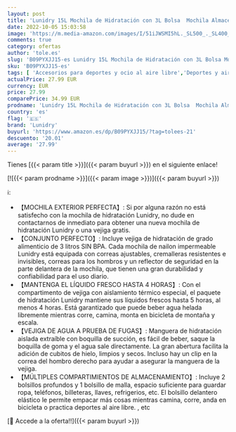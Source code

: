 ```yaml
---
layout: post
title: 'Lunidry 15L Mochila de Hidratación con 3L Bolsa  Mochila Almacenamiento Compartimiento para Running Trail Ciclismo Bicicleta Senderismo  Mochila Hidratación para hombresy Mujeres'
date: 2022-10-05 15:03:58
image: 'https://m.media-amazon.com/images/I/51iJWSMI5hL._SL500_._SL400_.jpg'
comments: true
category: ofertas
author: 'tole.es'
slug: 'B09PYXJJ15-es Lunidry 15L Mochila de Hidratación con 3L Bolsa Mochila...'
sku: 'B09PYXJJ15-es'
tags: [ 'Accesorios para deportes y ocio al aire libre','Deportes y aire libre','Packs y bolsas de hidratación para ciclismo','bicicleta','lunidry','🇪🇸', ]
actualPrice: 27.99 EUR
currency: EUR
price: 27.99
comparePrice: 34.99 EUR
prodname: 'Lunidry 15L Mochila de Hidratación con 3L Bolsa  Mochila Almacenamiento Compartimiento para Running Trail Ciclismo Bicicleta Senderismo  Mochila Hidratación para hombresy Mujeres'
country: 'es'
flag: '🇪🇸'
brand: 'Lunidry'
buyurl: 'https://www.amazon.es/dp/B09PYXJJ15/?tag=tolees-21'
descuento: '20.01'
average: '27.99'
---
```


Tienes [{{< param title >}}]({{< param buyurl >}}) en el siguiente enlace!

[![{{< param prodname >}}]({{< param image >}})]({{< param buyurl >}})

ℹ️:

- 【MOCHILA EXTERIOR PERFECTA】: Si por alguna razón no está satisfecho con la mochila de hidratación Lunidry, no dude en contactarnos de inmediato para obtener una nueva mochila de hidratación Lunidry o una vejiga gratis.
- 【CONJUNTO PERFECTO】: Incluye vejiga de hidratación de grado alimenticio de 3 litros SIN BPA. Cada mochila de nailon impermeable Lunidry está equipada con correas ajustables, cremalleras resistentes e invisibles, correas para los hombros y un reflector de seguridad en la parte delantera de la mochila, que tienen una gran durabilidad y confiabilidad para el uso diario.
- 【MANTENGA EL LÍQUIDO FRESCO HASTA 4 HORAS】: Con el compartimento de vejiga con aislamiento térmico especial, el paquete de hidratación Lunidry mantiene sus líquidos frescos hasta 5 horas, al menos 4 horas. Está garantizado que puede beber agua helada libremente mientras corre, camina, monta en bicicleta de montaña y escala.
- 【VEJIGA DE AGUA A PRUEBA DE FUGAS】: Manguera de hidratación aislada extraíble con boquilla de succión, es fácil de beber, saque la boquilla de goma y el agua sale directamente. La gran abertura facilita la adición de cubitos de hielo, limpios y secos. Incluso hay un clip en la correa del hombro derecho para ayudar a asegurar la manguera de la vejiga.
- 【MÚLTIPLES COMPARTIMIENTOS DE ALMACENAMIENTO】: Incluye 2 bolsillos profundos y 1 bolsillo de malla, espacio suficiente para guardar ropa, teléfonos, billeteras, llaves, refrigerios, etc. El bolsillo delantero elástico le permite empacar más cosas mientras camina, corre, anda en bicicleta o practica deportes al aire libre. , etc

[🛒 Accede a la oferta!!]({{< param buyurl >}})
